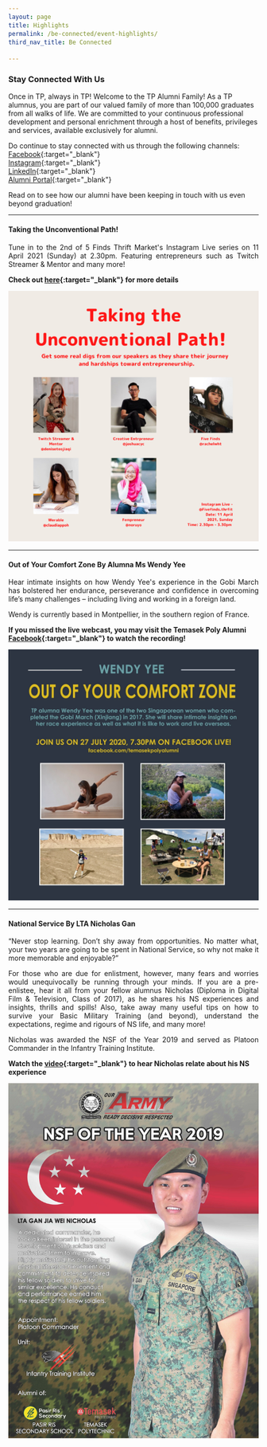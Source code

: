 ```yaml
---
layout: page
title: Highlights
permalink: /be-connected/event-highlights/
third_nav_title: Be Connected

---
```


### Stay Connected With Us

Once in TP, always in TP! Welcome to the TP Alumni Family! As a TP alumnus, you are part of our valued family of more than 100,000 graduates from all walks of life. We are committed to your continuous professional development and personal enrichment through a host of benefits, privileges and services, available exclusively for alumni.

Do continue to stay connected with us through the following channels:<br>
[Facebook](https://www.facebook.com/temasekpolyalumni){:target="_blank"}<br>
[Instagram](https://www.instagram.com/temasekpolyalumni/){:target="_blank"}<br>
[LinkedIn](https://www.linkedin.com/school/temasek-polytechnic/mycompany/){:target="_blank"}<br>
[Alumni Portal](https://www.tp.edu.sg/alumni){:target="_blank"}<br>

Read on to see how our alumni have been keeping in touch with us even beyond graduation!

---

#### Taking the Unconventional Path! ####
<div style="text-align: justify">
    <p>
Tune in to the 2nd of 5 Finds Thrift Market's Instagram Live series on 11 April 2021 (Sunday) at 2.30pm. Featuring entrepreneurs such as Twitch Streamer & Mentor and many more!
    </p>
</div>

**Check out [here](https://www.facebook.com/temasekpolyalumni/photos/3972113716182957){:target="_blank"} for more details**

![Unconventional Path](/images/BeConnected_Highlights_Unconventional.PNG)

---

#### Out of Your Comfort Zone By Alumna Ms Wendy Yee ####
<div style="text-align: justify">
    <p>
Hear intimate insights on how Wendy Yee's experience in the Gobi March has bolstered her endurance, perseverance and confidence in overcoming life’s many challenges – including living and working in a foreign land. 
    </p>
    <p>
Wendy is currently based in Montpellier, in the southern region of France.
    </p>
</div>

**If you missed the live webcast, you may visit the Temasek Poly Alumni [Facebook](https://www.facebook.com/314916878569344/videos/622083055101219){:target="_blank"} to watch the recording!**

![Out of Your Comfort Zone](/images/BeConnected_OutofComfort_Wendy1.JPG)

---
#### National Service By LTA Nicholas Gan ####
<div style="text-align: justify">
    <p>
“Never stop learning. Don’t shy away from opportunities. No matter what, your two years are going to be spent in National Service, so why not make it more memorable and enjoyable?” 
     </p>
    <p>
For those who are due for enlistment, however, many fears and worries would unequivocally be running through your minds. If you are a pre-enlistee, hear it all from your fellow alumnus Nicholas (Diploma in Digital Film & Television, Class of 2017), as he shares his NS experiences and insights, thrills and spills! Also, take away many useful tips on how to survive your Basic Military Training (and beyond), understand the expectations, regime and rigours of NS life, and many more!
    </p>
    <p>
Nicholas was awarded the NSF of the Year 2019 and served as Platoon Commander in the Infantry Training Institute.  
    </p>
</div>

**Watch the [video](https://www.facebook.com/watch/?v=1190947567933381&extid=qpzqHagoFYC7JSF3){:target="_blank"} to hear Nicholas relate about his NS experience**

![NSF Video](/images/BeConnected_NSF1.JPG)
